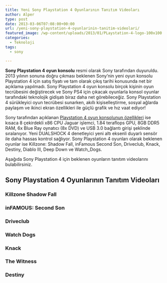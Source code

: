 ```yaml
---
title: Yeni Sony Playstation 4 Oyunlarının Tanıtım Videoları
author: Alper
type: post
date: 2013-03-06T07:08:00+00:00
url: /yeni-sony-playstation-4-oyunlarinin-tanitim-videolari/
featured_image: /wp-content/uploads/2013/01/PLaystation-4-logo-100x100.jpg
categories:
  - Teknoloji
tags:
  - sony

---
```

**Sony Playstation 4 oyun konsolu** resmi olarak Sony tarafından duyuruldu. 2013 yılının sonuna doğru çıkması beklenen Sony&#8217;nin yeni oyun konsolu Playstation 4 için satış fiyatı ve tam olarak çıkış tarihi konusunda net bir açıklama yapılmadı. Sony Playstation 4 oyun konsolu birçok kişinin oyun tecrübesini değiştirecek ve Sony PS4 için çıkacak oyunlarla konsol oyunlar tarafındaki teknolojik gidişatı biraz daha net görebileceğiz. Sony Playstation 4 sürükleyici oyun tecrübesi sunarken, akıllı kişiselleştirme, sosyal ağlarda paylaşım ve ikinci ekran özellikleri ile güçlü grafik ve hız vaat ediyor!

Sony tarafından açıklanan [Playstation 4 oyun konsolunun özellikleri][1] ise kısaca 8 çekirdekli x86 CPU Jaguar işlemci, 1.84 teraflops GPU, 8GB DDR5 RAM, 6x Blue Ray oynatıcı (8x DVD) ve USB 3.0 bağlantı girişi şeklinde sıralanıyor. Yeni DUALSHOCK 4 denetleyici yeni altı eksenli duyarlı sensör ile daha hassas kontrol sağlıyor. Sony Playstation 4 oyunları olarak beklenen oyunlar ise Killzone: Shadow Fall, inFamous Second Son, Driveclub, Knack, Destiny, Diablo III, Deep Down ve Watch_Dogs.

Aşağıda Sony Playstation 4 için beklenen oyunların tanıtım videolarını bulabilirsiniz.

## Sony Playstation 4 Oyunlarının Tanıtım Videoları

### Killzone Shadow Fall



### inFAMOUS: Second Son



### Driveclub



### Watch Dogs



### Knack



### The Witness



### Destiny

 [1]: https://www.murekkep.org/playstation-4-teknik-ozellikleri-sekilleniyor-11420 "sony playstation 4 özellikleri"